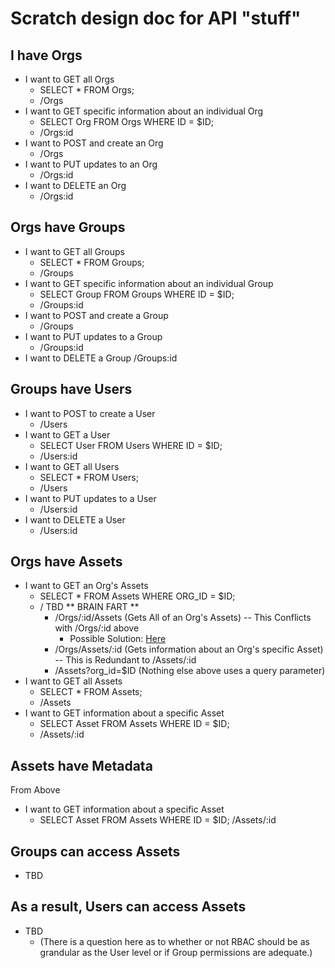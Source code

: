 # Scratch design doc for API "stuff"

## I have Orgs

* I want to GET all Orgs
  * SELECT * FROM Orgs;
  * /Orgs
* I want to GET specific information about an individual Org
  * SELECT Org FROM Orgs WHERE ID = $ID;
  * /Orgs:id
* I want to POST and create an Org
  * /Orgs
* I want to PUT updates to an Org
  * /Orgs:id
* I want to DELETE an Org
  * /Orgs:id

## Orgs have Groups

* I want to GET all Groups
  * SELECT * FROM Groups;
  * /Groups
* I want to GET specific information about an individual Group
  * SELECT Group FROM Groups WHERE ID = $ID;
  * /Groups:id
* I want to POST and create a Group
  * /Groups
* I want to PUT updates to a Group
  * /Groups:id
* I want to DELETE a Group
  /Groups:id

## Groups have Users

* I want to POST to create a User
  * /Users
* I want to GET a User
  * SELECT User FROM Users WHERE ID = $ID;
  * /Users:id
* I want to GET all Users
  * SELECT * FROM Users;
  * /Users
* I want to PUT updates to a User
  * /Users:id
* I want to DELETE a User
  * /Users:id

## Orgs have Assets

* I want to GET an Org's Assets
  * SELECT * FROM Assets WHERE ORG_ID = $ID;
  * / TBD ** BRAIN FART **
    * /Orgs/:id/Assets (Gets All of an Org's Assets) -- This Conflicts with /Orgs/:id above
      * Possible Solution: [Here](https://github.com/gin-gonic/gin/issues/1157#issuecomment-419606993)
    * /Orgs/Assets/:id (Gets information about an Org's specific Asset) -- This is Redundant to /Assets/:id
    * /Assets?org_id=$ID (Nothing else above uses a query parameter)
* I want to GET all Assets
  * SELECT * FROM Assets;
  * /Assets
* I want to GET information about a specific Asset
  * SELECT Asset FROM Assets WHERE ID = $ID;
  * /Assets/:id

## Assets have Metadata

From Above

* I want to GET information about a specific Asset
  * SELECT Asset FROM Assets WHERE ID = $ID;
  /Assets/:id

## Groups can access Assets

* TBD

## As a result, Users can access Assets

* TBD
  * (There is a question here as to whether or not RBAC should be as grandular as the User level or if Group permissions are adequate.)
